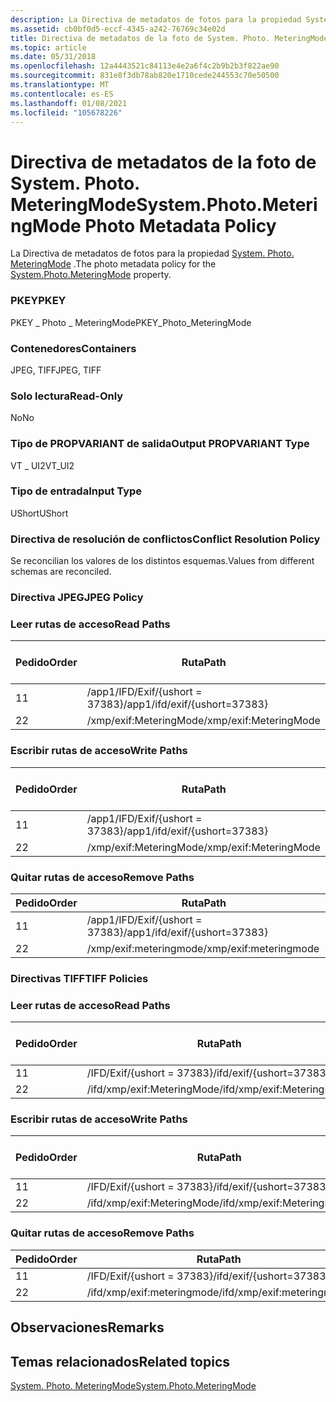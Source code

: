 ```yaml
---
description: La Directiva de metadatos de fotos para la propiedad System. Photo. MeteringMode.
ms.assetid: cb0bf0d5-eccf-4345-a242-76769c34e02d
title: Directiva de metadatos de la foto de System. Photo. MeteringMode
ms.topic: article
ms.date: 05/31/2018
ms.openlocfilehash: 12a4443521c84113e4e2a6f4c2b9b2b3f822ae90
ms.sourcegitcommit: 831e8f3db78ab820e1710cede244553c70e50500
ms.translationtype: MT
ms.contentlocale: es-ES
ms.lasthandoff: 01/08/2021
ms.locfileid: "105678226"
---
```

# <a name="systemphotometeringmode-photo-metadata-policy"></a><span data-ttu-id="5c927-103">Directiva de metadatos de la foto de System. Photo. MeteringMode</span><span class="sxs-lookup"><span data-stu-id="5c927-103">System.Photo.MeteringMode Photo Metadata Policy</span></span>

<span data-ttu-id="5c927-104">La Directiva de metadatos de fotos para la propiedad [System. Photo. MeteringMode](../properties/props-system-photo-meteringmode.md) .</span><span class="sxs-lookup"><span data-stu-id="5c927-104">The photo metadata policy for the [System.Photo.MeteringMode](../properties/props-system-photo-meteringmode.md) property.</span></span>

### <a name="pkey"></a><span data-ttu-id="5c927-105">PKEY</span><span class="sxs-lookup"><span data-stu-id="5c927-105">PKEY</span></span>

<span data-ttu-id="5c927-106">PKEY \_ Photo \_ MeteringMode</span><span class="sxs-lookup"><span data-stu-id="5c927-106">PKEY\_Photo\_MeteringMode</span></span>

### <a name="containers"></a><span data-ttu-id="5c927-107">Contenedores</span><span class="sxs-lookup"><span data-stu-id="5c927-107">Containers</span></span>

<span data-ttu-id="5c927-108">JPEG, TIFF</span><span class="sxs-lookup"><span data-stu-id="5c927-108">JPEG, TIFF</span></span>

### <a name="read-only"></a><span data-ttu-id="5c927-109">Solo lectura</span><span class="sxs-lookup"><span data-stu-id="5c927-109">Read-Only</span></span>

<span data-ttu-id="5c927-110">No</span><span class="sxs-lookup"><span data-stu-id="5c927-110">No</span></span>

### <a name="output-propvariant-type"></a><span data-ttu-id="5c927-111">Tipo de PROPVARIANT de salida</span><span class="sxs-lookup"><span data-stu-id="5c927-111">Output PROPVARIANT Type</span></span>

<span data-ttu-id="5c927-112">VT \_ UI2</span><span class="sxs-lookup"><span data-stu-id="5c927-112">VT\_UI2</span></span>

### <a name="input-type"></a><span data-ttu-id="5c927-113">Tipo de entrada</span><span class="sxs-lookup"><span data-stu-id="5c927-113">Input Type</span></span>

<span data-ttu-id="5c927-114">UShort</span><span class="sxs-lookup"><span data-stu-id="5c927-114">UShort</span></span>

### <a name="conflict-resolution-policy"></a><span data-ttu-id="5c927-115">Directiva de resolución de conflictos</span><span class="sxs-lookup"><span data-stu-id="5c927-115">Conflict Resolution Policy</span></span>

<span data-ttu-id="5c927-116">Se reconcilian los valores de los distintos esquemas.</span><span class="sxs-lookup"><span data-stu-id="5c927-116">Values from different schemas are reconciled.</span></span>

### <a name="jpeg-policy"></a><span data-ttu-id="5c927-117">Directiva JPEG</span><span class="sxs-lookup"><span data-stu-id="5c927-117">JPEG Policy</span></span>

### <a name="read-paths"></a><span data-ttu-id="5c927-118">Leer rutas de acceso</span><span class="sxs-lookup"><span data-stu-id="5c927-118">Read Paths</span></span>



| <span data-ttu-id="5c927-119">Pedido</span><span class="sxs-lookup"><span data-stu-id="5c927-119">Order</span></span> | <span data-ttu-id="5c927-120">Ruta</span><span class="sxs-lookup"><span data-stu-id="5c927-120">Path</span></span>                          | <span data-ttu-id="5c927-121">Formato de disco</span><span class="sxs-lookup"><span data-stu-id="5c927-121">Disk Format</span></span> |
|-------|-------------------------------|-------------|
| <span data-ttu-id="5c927-122">1</span><span class="sxs-lookup"><span data-stu-id="5c927-122">1</span></span>     | <span data-ttu-id="5c927-123">/app1/IFD/Exif/{ushort = 37383}</span><span class="sxs-lookup"><span data-stu-id="5c927-123">/app1/ifd/exif/{ushort=37383}</span></span> | <span data-ttu-id="5c927-124">ushort</span><span class="sxs-lookup"><span data-stu-id="5c927-124">ushort</span></span>      |
| <span data-ttu-id="5c927-125">2</span><span class="sxs-lookup"><span data-stu-id="5c927-125">2</span></span>     | <span data-ttu-id="5c927-126">/xmp/exif:MeteringMode</span><span class="sxs-lookup"><span data-stu-id="5c927-126">/xmp/exif:MeteringMode</span></span>        | <span data-ttu-id="5c927-127">unicode</span><span class="sxs-lookup"><span data-stu-id="5c927-127">unicode</span></span>     |



 

### <a name="write-paths"></a><span data-ttu-id="5c927-128">Escribir rutas de acceso</span><span class="sxs-lookup"><span data-stu-id="5c927-128">Write Paths</span></span>



| <span data-ttu-id="5c927-129">Pedido</span><span class="sxs-lookup"><span data-stu-id="5c927-129">Order</span></span> | <span data-ttu-id="5c927-130">Ruta</span><span class="sxs-lookup"><span data-stu-id="5c927-130">Path</span></span>                          | <span data-ttu-id="5c927-131">Formato de disco</span><span class="sxs-lookup"><span data-stu-id="5c927-131">Disk Format</span></span> |
|-------|-------------------------------|-------------|
| <span data-ttu-id="5c927-132">1</span><span class="sxs-lookup"><span data-stu-id="5c927-132">1</span></span>     | <span data-ttu-id="5c927-133">/app1/IFD/Exif/{ushort = 37383}</span><span class="sxs-lookup"><span data-stu-id="5c927-133">/app1/ifd/exif/{ushort=37383}</span></span> | <span data-ttu-id="5c927-134">ushort</span><span class="sxs-lookup"><span data-stu-id="5c927-134">ushort</span></span>      |
| <span data-ttu-id="5c927-135">2</span><span class="sxs-lookup"><span data-stu-id="5c927-135">2</span></span>     | <span data-ttu-id="5c927-136">/xmp/exif:MeteringMode</span><span class="sxs-lookup"><span data-stu-id="5c927-136">/xmp/exif:MeteringMode</span></span>        | <span data-ttu-id="5c927-137">unicode</span><span class="sxs-lookup"><span data-stu-id="5c927-137">unicode</span></span>     |



 

### <a name="remove-paths"></a><span data-ttu-id="5c927-138">Quitar rutas de acceso</span><span class="sxs-lookup"><span data-stu-id="5c927-138">Remove Paths</span></span>



| <span data-ttu-id="5c927-139">Pedido</span><span class="sxs-lookup"><span data-stu-id="5c927-139">Order</span></span> | <span data-ttu-id="5c927-140">Ruta</span><span class="sxs-lookup"><span data-stu-id="5c927-140">Path</span></span>                          |
|-------|-------------------------------|
| <span data-ttu-id="5c927-141">1</span><span class="sxs-lookup"><span data-stu-id="5c927-141">1</span></span>     | <span data-ttu-id="5c927-142">/app1/IFD/Exif/{ushort = 37383}</span><span class="sxs-lookup"><span data-stu-id="5c927-142">/app1/ifd/exif/{ushort=37383}</span></span> |
| <span data-ttu-id="5c927-143">2</span><span class="sxs-lookup"><span data-stu-id="5c927-143">2</span></span>     | <span data-ttu-id="5c927-144">/xmp/exif:meteringmode</span><span class="sxs-lookup"><span data-stu-id="5c927-144">/xmp/exif:meteringmode</span></span>        |



 

### <a name="tiff-policies"></a><span data-ttu-id="5c927-145">Directivas TIFF</span><span class="sxs-lookup"><span data-stu-id="5c927-145">TIFF Policies</span></span>

### <a name="read-paths"></a><span data-ttu-id="5c927-146">Leer rutas de acceso</span><span class="sxs-lookup"><span data-stu-id="5c927-146">Read Paths</span></span>



| <span data-ttu-id="5c927-147">Pedido</span><span class="sxs-lookup"><span data-stu-id="5c927-147">Order</span></span> | <span data-ttu-id="5c927-148">Ruta</span><span class="sxs-lookup"><span data-stu-id="5c927-148">Path</span></span>                       | <span data-ttu-id="5c927-149">Formato de disco</span><span class="sxs-lookup"><span data-stu-id="5c927-149">Disk Format</span></span> |
|-------|----------------------------|-------------|
| <span data-ttu-id="5c927-150">1</span><span class="sxs-lookup"><span data-stu-id="5c927-150">1</span></span>     | <span data-ttu-id="5c927-151">/IFD/Exif/{ushort = 37383}</span><span class="sxs-lookup"><span data-stu-id="5c927-151">/ifd/exif/{ushort=37383}</span></span>   | <span data-ttu-id="5c927-152">ushort</span><span class="sxs-lookup"><span data-stu-id="5c927-152">ushort</span></span>      |
| <span data-ttu-id="5c927-153">2</span><span class="sxs-lookup"><span data-stu-id="5c927-153">2</span></span>     | <span data-ttu-id="5c927-154">/ifd/xmp/exif:MeteringMode</span><span class="sxs-lookup"><span data-stu-id="5c927-154">/ifd/xmp/exif:MeteringMode</span></span> | <span data-ttu-id="5c927-155">unicode</span><span class="sxs-lookup"><span data-stu-id="5c927-155">unicode</span></span>     |



 

### <a name="write-paths"></a><span data-ttu-id="5c927-156">Escribir rutas de acceso</span><span class="sxs-lookup"><span data-stu-id="5c927-156">Write Paths</span></span>



| <span data-ttu-id="5c927-157">Pedido</span><span class="sxs-lookup"><span data-stu-id="5c927-157">Order</span></span> | <span data-ttu-id="5c927-158">Ruta</span><span class="sxs-lookup"><span data-stu-id="5c927-158">Path</span></span>                       | <span data-ttu-id="5c927-159">Formato de disco</span><span class="sxs-lookup"><span data-stu-id="5c927-159">Disk Format</span></span> |
|-------|----------------------------|-------------|
| <span data-ttu-id="5c927-160">1</span><span class="sxs-lookup"><span data-stu-id="5c927-160">1</span></span>     | <span data-ttu-id="5c927-161">/IFD/Exif/{ushort = 37383}</span><span class="sxs-lookup"><span data-stu-id="5c927-161">/ifd/exif/{ushort=37383}</span></span>   | <span data-ttu-id="5c927-162">ushort</span><span class="sxs-lookup"><span data-stu-id="5c927-162">ushort</span></span>      |
| <span data-ttu-id="5c927-163">2</span><span class="sxs-lookup"><span data-stu-id="5c927-163">2</span></span>     | <span data-ttu-id="5c927-164">/ifd/xmp/exif:MeteringMode</span><span class="sxs-lookup"><span data-stu-id="5c927-164">/ifd/xmp/exif:MeteringMode</span></span> | <span data-ttu-id="5c927-165">unicode</span><span class="sxs-lookup"><span data-stu-id="5c927-165">unicode</span></span>     |



 

### <a name="remove-paths"></a><span data-ttu-id="5c927-166">Quitar rutas de acceso</span><span class="sxs-lookup"><span data-stu-id="5c927-166">Remove Paths</span></span>



| <span data-ttu-id="5c927-167">Pedido</span><span class="sxs-lookup"><span data-stu-id="5c927-167">Order</span></span> | <span data-ttu-id="5c927-168">Ruta</span><span class="sxs-lookup"><span data-stu-id="5c927-168">Path</span></span>                       |
|-------|----------------------------|
| <span data-ttu-id="5c927-169">1</span><span class="sxs-lookup"><span data-stu-id="5c927-169">1</span></span>     | <span data-ttu-id="5c927-170">/IFD/Exif/{ushort = 37383}</span><span class="sxs-lookup"><span data-stu-id="5c927-170">/ifd/exif/{ushort=37383}</span></span>   |
| <span data-ttu-id="5c927-171">2</span><span class="sxs-lookup"><span data-stu-id="5c927-171">2</span></span>     | <span data-ttu-id="5c927-172">/ifd/xmp/exif:meteringmode</span><span class="sxs-lookup"><span data-stu-id="5c927-172">/ifd/xmp/exif:meteringmode</span></span> |



 

## <a name="remarks"></a><span data-ttu-id="5c927-173">Observaciones</span><span class="sxs-lookup"><span data-stu-id="5c927-173">Remarks</span></span>

## <a name="related-topics"></a><span data-ttu-id="5c927-174">Temas relacionados</span><span class="sxs-lookup"><span data-stu-id="5c927-174">Related topics</span></span>

<dl> <dt>

[<span data-ttu-id="5c927-175">System. Photo. MeteringMode</span><span class="sxs-lookup"><span data-stu-id="5c927-175">System.Photo.MeteringMode</span></span>](../properties/props-system-photo-meteringmode.md)
</dt> </dl>

 

 
